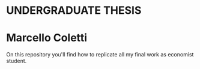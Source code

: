 # UNDERGRADUATE THESIS
# Marcello Coletti
 On this repository you'll find how to replicate all my final work
 as economist student.
